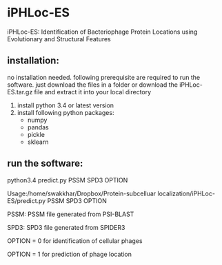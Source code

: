 # iPHLoc-ES

iPHLoc-ES: Identification of Bacteriophage Protein Locations using Evolutionary and Structural Features

## installation:

no installation needed. following prerequisite are required to run the software. just download the files in a folder or download the iPHLoc-ES.tar.gz file and extract it into your local directory 

1. install python 3.4 or latest version
2. install following python packages:
	- numpy
	- pandas
	- pickle
	- sklearn

## run the software:


python3.4 predict.py PSSM SPD3 OPTION

Usage:/home/swakkhar/Dropbox/Protein-subcelluar localization/iPHLoc-ES/predict.py PSSM SPD3 OPTION

PSSM: PSSM file generated from PSI-BLAST

SPD3: SPD3 file generated from SPIDER3

OPTION = 0 for identification of cellular phages

OPTION = 1 for prediction of phage location

